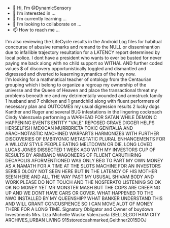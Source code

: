 - 👋 Hi, I’m @DynamicSensory
- 👀 I’m interested in ...
- 🌱 I’m currently learning ...
- 💞️ I’m looking to collaborate on ...
- 📫 How to reach me ...

<!---
DynamicSensorySJD/DynamicSensorySJD is a ✨ special ✨ repository because its `README.md` (this file) appears on your GitHub profile.
You can click the Preview link to take a look at your changes.
--->
I'm also reviewing the LifeCycle results in the Android Log files for habitual concourse of abusive remarks and remand to the NULL or disseminantion due to
infallible trajectory resultation for a 
LATENCY report determined by local police. I dont have a president who wants to ever be busted for never paying me back along with no child support so WITHAL AND further 
coded values $ of discovery opportunistically toggled and dismantled and digressed and diverted to  leaerning symantics of the hey now.  
I'm looking for a mathmatical teacher of ontology from the Centaurian grouping which i belong to organize a regroup my ownership of the universe and the Queen of Heaven 
and place the transactional threat
my problems beneath me and my detrimentally wounded and armstruck family 1 husband and 7 children and 1 grandchild along with fluent performers of necessary plan and
OUTCOMES my usual digression results 2 lucky dogs Kanther and Ruger and several BUG infestations in the lingering cockroach Cindy Valenzuela performing a WARHEAD FOR 
SATAN
WHILE DEMONIC HAPPENING EVENTS ENTITY "VALE" REPOSED GRAVE DIGGER HELPS HERSELFISH MEXICAN MURRBRIETA TOXIC GENITALIA AND ARACHNOTASTIC MACHINED WARPARTS HARMONIZES WITH FURTHER
DISCOVERIES OF EMBRYONIC METASTATIC PLURAL ENHANCEMENTS FOR A WILLOW STYLE PEOPLE EATING MELTDOWN OR DIE.  LONG LOVED LUCAS JONES DISSECTED 1 WEEK AGO WITH MY INVESTORS
CUP OF RESULTS BY ARMBAND WAGONEERS OF FLUENT CARUTHRING DECAPOLIS AFORMENTIONED WAS ONLY BEG TO PART MY OWN MONEY AS A NAMATH FOR A TIME AT THE SLOTS MACHINE FOR
AN INVESTORS SERIES OLOGY NOT SEEN HERE BUT IN THE LATENCY OF HIS MOTHER SEEN HERE AND ALL THE WAY PAST MY USUSAL SHIVAM BODY AND WORK PLEASE DO NOT TOUCH AND THE 
NOSFERATO LISTENING SO OK OK NO MONEY YET MR MONSTER MASH BUT THE COPS ARE CREEPING UP AND WE DONT HAVE CARS OR COVER. WHAT HAPPENED TO THE NWO INSTALLED BY MY QUEENSHIP?
WHAT BANKER UNDERSTAND THIS AND WILL GRANT CONCUSPIENCE SO I CAN MOVE ALOT OF MONEY THERE FOR A LONG TIME.
Signatory Obligator and Owner of buydown Investments Mrs. Liza Michelle Wuske Valenzuela (SELLS);GOTHAM CITY ARCHIVES_URBAN LIVING 915storedcashmarked,Geithner2015DOJ
